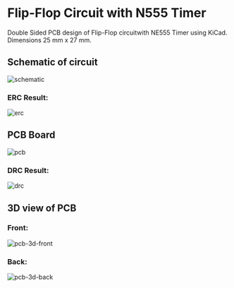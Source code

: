 # Flip-Flop Circuit with N555 Timer
Double Sided PCB design of Flip-Flop circuitwith NE555 Timer using KiCad.
Dimensions 25 mm x 27 mm.
## Schematic of circuit
![schematic](https://github.com/anilv8/flip-flop-with-N555-timer/assets/81171588/1efa9a7e-7499-43bb-b09a-656a1879d53d)
### ERC Result:
![erc](https://github.com/anilv8/flip-flop-with-N555-timer/assets/81171588/71ea6938-224a-4d0e-b644-39850aeb1634)
## PCB Board
![pcb](https://github.com/anilv8/flip-flop-with-N555-timer/assets/81171588/1247d692-48f2-4463-82e6-25adac8de5a0)
### DRC Result:
![drc](https://github.com/anilv8/flip-flop-with-N555-timer/assets/81171588/3de538df-642d-449e-9d75-ad2d362a8994)
## 3D view of PCB
### Front:
![pcb-3d-front](https://github.com/anilv8/flip-flop-with-N555-timer/assets/81171588/3f695e45-1f27-4161-8cef-2636062d09fc)
### Back:
![pcb-3d-back](https://github.com/anilv8/flip-flop-with-N555-timer/assets/81171588/a2050e7b-1a48-4ef2-bc0d-78a41a23d095)

